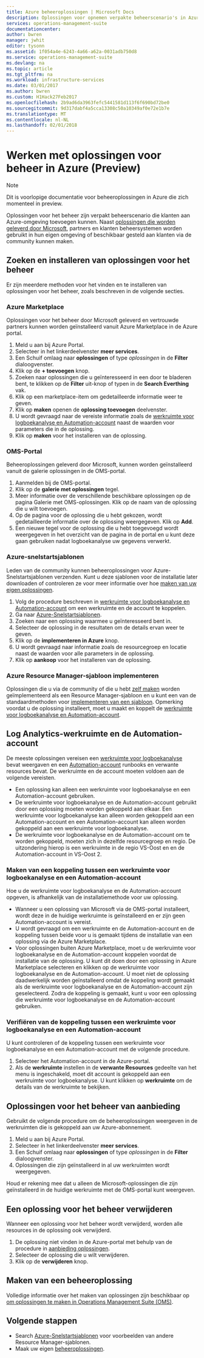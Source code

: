 ```yaml
---
title: Azure beheeroplossingen | Microsoft Docs
description: Oplossingen voor opnemen verpakte beheerscenario's in Azure die klanten aan de werkruimte voor logboekanalyse toevoegen kunnen.  Dit artikel bevat informatie over hoe aangepaste oplossingen die zijn gemaakt door klanten en partners.
services: operations-management-suite
documentationcenter: 
author: bwren
manager: jwhit
editor: tysonn
ms.assetid: 1f054a4e-6243-4a66-a62a-0031adb750d8
ms.service: operations-management-suite
ms.devlang: na
ms.topic: article
ms.tgt_pltfrm: na
ms.workload: infrastructure-services
ms.date: 03/01/2017
ms.author: bwren
ms.custom: H1Hack27Feb2017
ms.openlocfilehash: 2b9ad6da3963fefc5441581d113f6f690bd72be0
ms.sourcegitcommit: 9d317dabf4a5cca13308c50a10349af0e72e1b7e
ms.translationtype: MT
ms.contentlocale: nl-NL
ms.lasthandoff: 02/01/2018
---
```

# <a name="working-with-management-solutions-in-azure-preview"></a>Werken met oplossingen voor beheer in Azure (Preview)
> [!NOTE]
> Dit is voorlopige documentatie voor beheeroplossingen in Azure die zich momenteel in preview.    
> 
> 

Oplossingen voor het beheer zijn verpakt beheerscenario die klanten aan Azure-omgeving toevoegen kunnen.  Naast [oplossingen die worden geleverd door Microsoft](../log-analytics/log-analytics-add-solutions.md), partners en klanten beheersystemen worden gebruikt in hun eigen omgeving of beschikbaar gesteld aan klanten via de community kunnen maken.

## <a name="finding-and-installing-management-solutions"></a>Zoeken en installeren van oplossingen voor het beheer
Er zijn meerdere methoden voor het vinden en te installeren van oplossingen voor het beheer, zoals beschreven in de volgende secties.

### <a name="azure-marketplace"></a>Azure Marketplace
Oplossingen voor het beheer door Microsoft geleverd en vertrouwde partners kunnen worden geïnstalleerd vanuit Azure Marketplace in de Azure portal.

1. Meld u aan bij Azure Portal.
2. Selecteer in het linkerdeelvenster **meer services**.
3. Een Schuif omlaag naar **oplossingen** of type *oplossingen* in de **Filter** dialoogvenster.
4. Klik op de **+ toevoegen** knop.
5. Zoeken naar oplossingen die u geïnteresseerd in een door te bladeren bent, te klikken op de **Filter** uit-knop of typen in de **Search Everthing** vak.
6. Klik op een marketplace-item om gedetailleerde informatie weer te geven.
7. Klik op **maken** openen de **oplossing toevoegen** deelvenster.
8. U wordt gevraagd naar de vereiste informatie zoals de [werkruimte voor logboekanalyse en Automation-account](#log-analytics-workspace-and-automation-account) naast de waarden voor parameters die in de oplossing.
9. Klik op **maken** voor het installeren van de oplossing.

### <a name="oms-portal"></a>OMS-Portal
Beheeroplossingen geleverd door Microsoft, kunnen worden geïnstalleerd vanuit de galerie oplossingen in de OMS-portal.

1. Aanmelden bij de OMS-portal.
2. Klik op de **galerie met oplossingen** tegel.
3. Meer informatie over de verschillende beschikbare oplossingen op de pagina Galerie met OMS-oplossingen. Klik op de naam van de oplossing die u wilt toevoegen.
4. Op de pagina voor de oplossing die u hebt gekozen, wordt gedetailleerde informatie over de oplossing weergegeven. Klik op **Add**.
5. Een nieuwe tegel voor de oplossing die u hebt toegevoegd wordt weergegeven in het overzicht van de pagina in de portal en u kunt deze gaan gebruiken nadat logboekanalyse uw gegevens verwerkt.

### <a name="azure-quickstart-templates"></a>Azure-snelstartsjablonen
Leden van de community kunnen beheeroplossingen voor Azure-Snelstartsjablonen verzenden.  Kunt u deze sjablonen voor de installatie later downloaden of controleren ze voor meer informatie over hoe [maken van uw eigen oplossingen](#creating-a-solution).

1. Volg de procedure beschreven in [werkruimte voor logboekanalyse en Automation-account](#log-analytics-workspace-and-automation-account) om een werkruimte en de account te koppelen.
2. Ga naar [Azure-Snelstartsjablonen](https://azure.microsoft.com/documentation/templates/).  
3. Zoeken naar een oplossing waarmee u geïnteresseerd bent in.
4. Selecteer de oplossing in de resultaten om de details ervan weer te geven.
5. Klik op de **implementeren in Azure** knop.
6. U wordt gevraagd naar informatie zoals de resourcegroep en locatie naast de waarden voor alle parameters in de oplossing.
7. Klik op **aankoop** voor het installeren van de oplossing.

### <a name="deploy-azure-resource-manager-template"></a>Azure Resource Manager-sjabloon implementeren
Oplossingen die u via de community of die u hebt [zelf maken](#creating-a-solution) worden geïmplementeerd als een Resource Manager-sjabloon en u kunt een van de standaardmethoden voor [implementeren van een sjabloon](../azure-resource-manager/resource-group-template-deploy-portal.md).  Opmerking voordat u de oplossing installeert, moet u maakt en koppelt de [werkruimte voor logboekanalyse en Automation-account](#log-analytics-workspace-and-automation-account).

## <a name="log-analytics-workspace-and-automation-account"></a>Log Analytics-werkruimte en de Automation-account
De meeste oplossingen vereisen een [werkruimte voor logboekanalyse](../log-analytics/log-analytics-manage-access.md) bevat weergaven en een [Automation-account](../automation/automation-security-overview.md#automation-account-overview) runbooks en verwante resources bevat. De werkruimte en de account moeten voldoen aan de volgende vereisten.

* Een oplossing kan alleen een werkruimte voor logboekanalyse en een Automation-account gebruiken.  
* De werkruimte voor logboekanalyse en de Automation-account gebruikt door een oplossing moeten worden gekoppeld aan elkaar. Een werkruimte voor logboekanalyse kan alleen worden gekoppeld aan een Automation-account en een Automation-account kan alleen worden gekoppeld aan een werkruimte voor logboekanalyse.
* De werkruimte voor logboekanalyse en de Automation-account om te worden gekoppeld, moeten zich in dezelfde resourcegroep en regio.  De uitzondering hierop is een werkruimte in de regio VS-Oost en en de Automation-account in VS-Oost 2.

### <a name="creating-a-link-between-a-log-analytics-workspace-and-automation-account"></a>Maken van een koppeling tussen een werkruimte voor logboekanalyse en een Automation-account
Hoe u de werkruimte voor logboekanalyse en de Automation-account opgeven, is afhankelijk van de installatiemethode voor uw oplossing.

* Wanneer u een oplossing van Microsoft via de OMS-portal installeert, wordt deze in de huidige werkruimte is geïnstalleerd en er zijn geen Automation-account is vereist.
* U wordt gevraagd om een werkruimte en de Automation-account en de koppeling tussen beide voor u is gemaakt tijdens de installatie van een oplossing via de Azure Marketplace.  
* Voor oplossingen buiten Azure Marketplace, moet u de werkruimte voor logboekanalyse en de Automation-account koppelen voordat de installatie van de oplossing.  U kunt dit doen door een oplossing in Azure Marketplace selecteren en klikken op de werkruimte voor logboekanalyse en de Automation-account.  U moet niet de oplossing daadwerkelijk worden geïnstalleerd omdat de koppeling wordt gemaakt als de werkruimte voor logboekanalyse en de Automation-account zijn geselecteerd.  Zodra de koppeling is gemaakt, kunt u voor een oplossing die werkruimte voor logboekanalyse en de Automation-account gebruiken. 

### <a name="verifying-the-link-between-a-log-analytics-workspace-and-automation-account"></a>Verifiëren van de koppeling tussen een werkruimte voor logboekanalyse en een Automation-account
U kunt controleren of de koppeling tussen een werkruimte voor logboekanalyse en een Automation-account met de volgende procedure.

1. Selecteer het Automation-account in de Azure-portal.
2. Als de **werkruimte** instellen in de **verwante Resources** gedeelte van het menu is ingeschakeld, moet dit account is gekoppeld aan een werkruimte voor logboekanalyse.  U kunt klikken op **werkruimte** om de details van de werkruimte te bekijken.

## <a name="listing-management-solutions"></a>Oplossingen voor het beheer van aanbieding
Gebruikt de volgende procedure om de beheeroplossingen weergeven in de werkruimten die is gekoppeld aan uw Azure-abonnement.

1. Meld u aan bij Azure Portal.
2. Selecteer in het linkerdeelvenster **meer services**.
3. Een Schuif omlaag naar **oplossingen** of type *oplossingen* in de **Filter** dialoogvenster.
4. Oplossingen die zijn geïnstalleerd in al uw werkruimten wordt weergegeven.

Houd er rekening mee dat u alleen de Microsoft-oplossingen die zijn geïnstalleerd in de huidige werkruimte met de OMS-portal kunt weergeven.

## <a name="removing-a-management-solution"></a>Een oplossing voor het beheer verwijderen
Wanneer een oplossing voor het beheer wordt verwijderd, worden alle resources in de oplossing ook verwijderd.  

1. De oplossing niet vinden in de Azure-portal met behulp van de procedure in [aanbieding oplossingen](#listing-solutions).
2. Selecteer de oplossing die u wilt verwijderen.
3. Klik op de **verwijderen** knop.

## <a name="creating-a-management-solution"></a>Maken van een beheeroplossing
Volledige informatie over het maken van oplossingen zijn beschikbaar op [om oplossingen te maken in Operations Management Suite (OMS)](operations-management-suite-solutions-creating.md). 

## <a name="next-steps"></a>Volgende stappen
* Search [Azure-Snelstartsjablonen](https://azure.microsoft.com/documentation/templates) voor voorbeelden van andere Resource Manager-sjablonen.
* Maak uw eigen [beheeroplossingen](operations-management-suite-solutions-creating.md).

